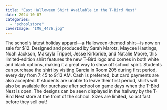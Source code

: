 ```yaml
---
title: "East Halloween Shirt Available in the T-Bird Nest"
date: 2024-10-07
categories: 
  - "schoolstore"
coverImage: "IMG_4476.jpg"
---
```


The school’s latest holiday apparel—a Halloween-themed shirt—is now on sale for $12. Designed and produced by Sarah Marotz, Maycee Hastings, Noah Jackson, Makayla Trippel, Jesse Kirkbride, and Natalie Moore, this limited-edition shirt features the new T-Bird logo and comes in both white and black options, making it a great way to show off school spirit. Students can purchase the shirt by visiting Garcia in Room 205 during first period, every day from 7:45 to 9:13 AM. Cash is preferred, but card payments are also accepted. If students are unable to leave their first period, shirts will also be available for purchase after school on game days when the T-Bird Nest is open. The designs can be seen displayed in the hallway by the T-Bird Nest store at the front of the school. Sizes are limited, so act fast before they sell out!
